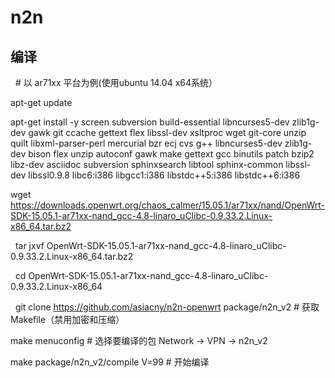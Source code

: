 # n2n
编译
---

   # 以 ar71xx 平台为例(使用ubuntu 14.04 x64系统）
   
   apt-get update
  
   apt-get install -y screen subversion build-essential libncurses5-dev zlib1g-dev gawk git ccache gettext flex libssl-dev xsltproc wget git-core unzip quilt libxml-parser-perl mercurial bzr ecj cvs g++ libncurses5-dev zlib1g-dev bison flex unzip autoconf gawk make gettext gcc binutils patch bzip2 libz-dev asciidoc subversion sphinxsearch libtool sphinx-common libssl-dev libssl0.9.8 libc6:i386 libgcc1:i386 libstdc++5:i386 libstdc++6:i386
   
   wget https://downloads.openwrt.org/chaos_calmer/15.05.1/ar71xx/nand/OpenWrt-SDK-15.05.1-ar71xx-nand_gcc-4.8-linaro_uClibc-0.9.33.2.Linux-x86_64.tar.bz2
   
   tar jxvf OpenWrt-SDK-15.05.1-ar71xx-nand_gcc-4.8-linaro_uClibc-0.9.33.2.Linux-x86_64.tar.bz2
   
   cd OpenWrt-SDK-15.05.1-ar71xx-nand_gcc-4.8-linaro_uClibc-0.9.33.2.Linux-x86_64

   git clone https://github.com/asiacny/n2n-openwrt package/n2n_v2 # 获取 Makefile（禁用加密和压缩）

   make menuconfig # 选择要编译的包 Network -> VPN -> n2n_v2

   make package/n2n_v2/compile V=99     # 开始编译
 
